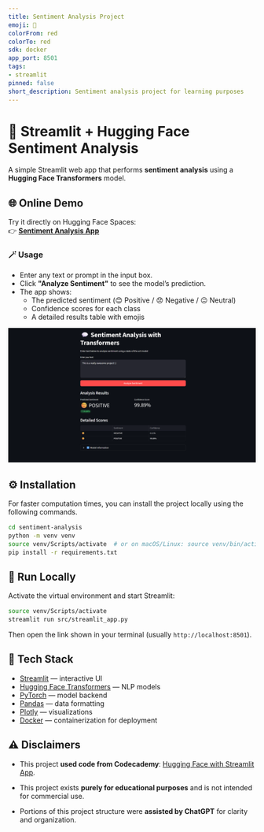 ```yaml
---
title: Sentiment Analysis Project
emoji: 🚀
colorFrom: red
colorTo: red
sdk: docker
app_port: 8501
tags:
- streamlit
pinned: false
short_description: Sentiment analysis project for learning purposes
---
```


# 💬 Streamlit + Hugging Face Sentiment Analysis

A simple Streamlit web app that performs **sentiment analysis** using a **Hugging Face Transformers** model.

## 🌐 Online Demo

Try it directly on Hugging Face Spaces:  
👉 [**Sentiment Analysis App**](https://huggingface.co/spaces/crurbina97/sentiment-analysis)

### 🪄 Usage

- Enter any text or prompt in the input box.  
- Click **"Analyze Sentiment"** to see the model’s prediction.  
- The app shows:
  - The predicted sentiment (😊 Positive / 😞 Negative / 😐 Neutral)
  - Confidence scores for each class
  - A detailed results table with emojis

![App Screenshot](assets/screenshot.png) 

## ⚙️ Installation

For faster computation times, you can install the project locally using the following commands.

```bash
cd sentiment-analysis
python -m venv venv
source venv/Scripts/activate  # or on macOS/Linux: source venv/bin/activate
pip install -r requirements.txt
```

## 🚀 Run Locally

Activate the virtual environment and start Streamlit:

```bash
source venv/Scripts/activate
streamlit run src/streamlit_app.py
```

Then open the link shown in your terminal (usually `http://localhost:8501`).


## 🧰 Tech Stack

- [Streamlit](https://streamlit.io) — interactive UI  
- [Hugging Face Transformers](https://huggingface.co/transformers) — NLP models  
- [PyTorch](https://pytorch.org) — model backend  
- [Pandas](https://pandas.pydata.org) — data formatting  
- [Plotly](https://plotly.com) — visualizations  
- [Docker](https://www.docker.com/) — containerization for deployment

## ⚠️ Disclaimers

* This project **used code from Codecademy**: [Hugging Face with Streamlit App](https://www.codecademy.com/article/hugging-face-with-streamlit-app).

* This project exists **purely for educational purposes** and is not intended for commercial use.

* Portions of this project structure were **assisted by ChatGPT** for clarity and organization.